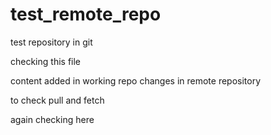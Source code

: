 # test_remote_repo
test repository in git

checking this file

content added in working repo 
 changes in remote repository
 
 to check pull and fetch
 
 
 again checking here

